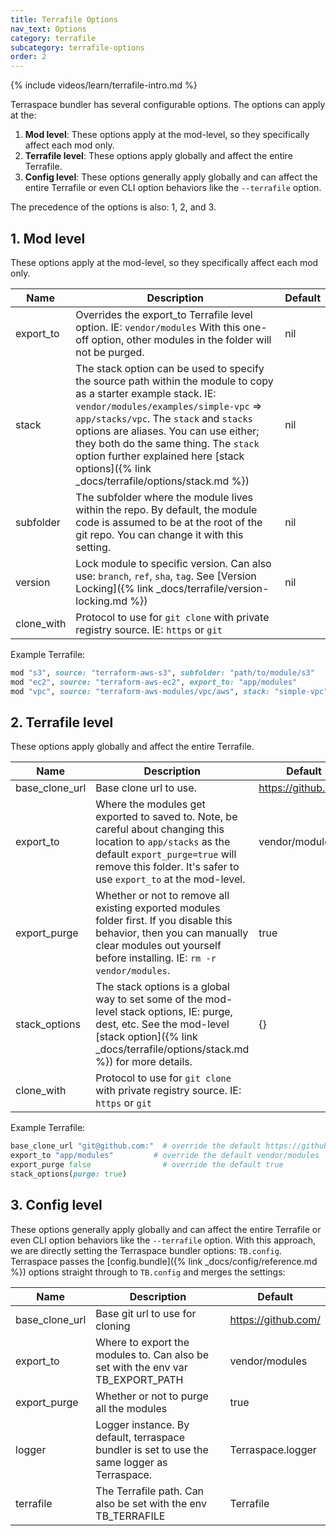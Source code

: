 ```yaml
---
title: Terrafile Options
nav_text: Options
category: terrafile
subcategory: terrafile-options
order: 2
---
```


{% include videos/learn/terrafile-intro.md %}

Terraspace bundler has several configurable options. The options can apply at the:

1. **Mod level**: These options apply at the mod-level, so they specifically affect each mod only.
2. **Terrafile level**: These options apply globally and affect the entire Terrafile.
3. **Config level**: These options generally apply globally and can affect the entire Terrafile or even CLI option behaviors like the `--terrafile` option.

The precedence of the options is also: 1, 2, and 3.

## 1. Mod level

These options apply at the mod-level, so they specifically affect each mod only.

Name | Description | Default
--- |  --- | ---
export_to | Overrides the export_to Terrafile level option. IE: `vendor/modules` With this one-off option, other modules in the folder will not be purged. | nil
stack | The stack option can be used to specify the source path within the module to copy as a starter example stack. IE: `vendor/modules/examples/simple-vpc` => `app/stacks/vpc`. The `stack` and `stacks` options are aliases. You can use either; they both do the same thing. The `stack` option further explained here [stack options]({% link _docs/terrafile/options/stack.md %}) | nil
subfolder | The subfolder where the module lives within the repo. By default, the module code is assumed to be at the root of the git repo. You can change it with this setting. | nil
version | Lock module to specific version. Can also use: `branch`, `ref`, `sha`, `tag`. See [Version Locking]({% link _docs/terrafile/version-locking.md %}) | nil
clone_with | Protocol to use for `git clone` with private registry source. IE: `https` or `git`

Example Terrafile:

```ruby
mod "s3", source: "terraform-aws-s3", subfolder: "path/to/module/s3"
mod "ec2", source: "terraform-aws-ec2", export_to: "app/modules"
mod "vpc", source: "terraform-aws-modules/vpc/aws", stack: "simple-vpc" # notice examples/ prefix is optional
```

## 2. Terrafile level

These options apply globally and affect the entire Terrafile.

Name | Description | Default
--- |  --- | ---
base_clone_url | Base clone url to use. | https://github.com/
export_to |  Where the modules get exported to saved to. Note, be careful about changing this location to `app/stacks` as the default `export_purge=true` will remove this folder. It's safer to use `export_to` at the mod-level.  | vendor/modules
export_purge | Whether or not to remove all existing exported modules folder first. If you disable this behavior, then you can manually clear modules out yourself before installing. IE: `rm -r vendor/modules`. | true
stack_options | The stack options is a global way to set some of the mod-level stack options, IE: purge, dest, etc. See the mod-level [stack option]({% link _docs/terrafile/options/stack.md %}) for more details. | {}
clone_with | Protocol to use for `git clone` with private registry source. IE: `https` or `git`

Example Terrafile:

```ruby
base_clone_url "git@github.com:"  # override the default https://github.com/
export_to "app/modules"         # override the default vendor/modules
export_purge false                # override the default true
stack_options(purge: true)
```

## 3. Config level

These options generally apply globally and can affect the entire Terrafile or even CLI option behaviors like the `--terrafile` option. With this approach, we are directly setting the Terraspace bundler options: `TB.config`. Terraspace passes the [config.bundle]({% link _docs/config/reference.md %}) options straight through to `TB.config` and merges the settings:

Name | Description | Default
--- | --- | ---
base_clone_url | Base git url to use for cloning | https://github.com/
export_to | Where to export the modules to. Can also be set with the env var TB_EXPORT_PATH | vendor/modules
export_purge | Whether or not to purge all the modules | true
logger | Logger instance. By default, terraspace bundler is set to use the same logger as Terraspace. | Terraspace.logger
terrafile | The Terrafile path. Can also be set with the env TB_TERRAFILE | Terrafile
